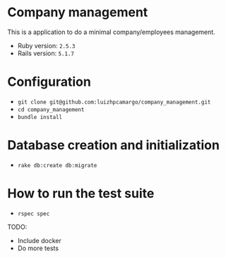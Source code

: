 # Company management

This is a application to do a minimal company/employees management.

* Ruby version: `2.5.3`
* Rails version: `5.1.7`

# Configuration
 - `git clone git@github.com:luizhpcamargo/company_management.git`
 - `cd company_management`
 - `bundle install`

# Database creation and initialization
 - `rake db:create db:migrate`

# How to run the test suite
 - `rspec spec`

TODO:
 - Include docker
 - Do more tests
